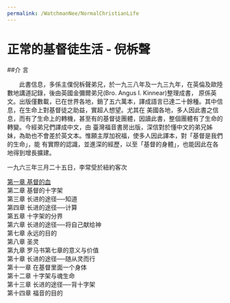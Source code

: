 ```yaml
---
permalink: /WatchmanNee/NormalChristianLife
---
```


# 正常的基督徒生活 - 倪柝聲

##介 言

　　此書信息，多係主僕倪柝聲弟兄，於一九三八年及一九三九年，在英倫及歐陸數地講道記錄，後由英國金彌爾弟兄(Bro. Angus I. Kinnear)整理成書， 原係英文。出版僅數載，已在世界各地，銷了五六萬本，譯成語言已達二十餘種。其中信息，在生命上對基督徒之助益，實超人想望。尤其在 美國各地，多人因此書之信息，而有了生命上的轉機，甚至有的基督徒團體，因讀此書，整個團體有了生命的轉變。今經弟兄們譯成中文，由 臺灣福音書房出版，深信對於懂中文的弟兄姊妹，為助也不會差於英文本。惟願主厚加祝福，使多人因此譯本，對「基督是我們的生命」，能 有實際的認識，並進深的經歷，以至「基督的身體」，也能因此在各地得到增長擴建。

一九六三年三月二十五日，李常受於紐約客次

[第一章 基督的血](/NormalChristianLife/BloodOfJesus.html)  
第二章 基督的十字架  
第三章 长进的途径──知道  
第四章 长进的途径──计算  
第五章 十字架的分界  
第六章 长进的途径──将自己献给神  
第七章 永远的目的  
第八章 圣灵  
第九章 罗马书第七章的意义与价值  
第十章 长进的途径──随从灵而行  
第十一章 在基督里面一个身体  
第十二章 十字架与魂生命  
第十三章 长进的途径──背十字架  
第十四章 福音的目的

